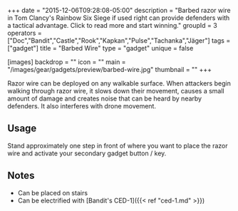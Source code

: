 +++
date = "2015-12-06T09:28:08-05:00"
description = "Barbed razor wire in Tom Clancy's Rainbow Six Siege if used right can provide defenders with a tactical advantage. Click to read more and start winning."
groupId = 3
operators = ["Doc","Bandit","Castle","Rook","Kapkan","Pulse","Tachanka","Jäger"]
tags = ["gadget"]
title = "Barbed Wire"
type = "gadget"
unique = false

[images]
  backdrop = ""
  icon = ""
  main = "/images/gear/gadgets/preview/barbed-wire.jpg"
  thumbnail = ""
+++

Razor wire can be deployed on any walkable surface. When attackers begin walking through razor wire, it slows down their movement, causes a small amount of damage and creates noise that can be heard by nearby defenders. It also interferes with drone movement.<!--more-->

## Usage

Stand approximately one step in front of where you want to place the razor wire and activate your secondary gadget button / key.

## Notes

- Can be placed on stairs
- Can be electrified with [Bandit's CED-1]({{< ref "ced-1.md" >}})
